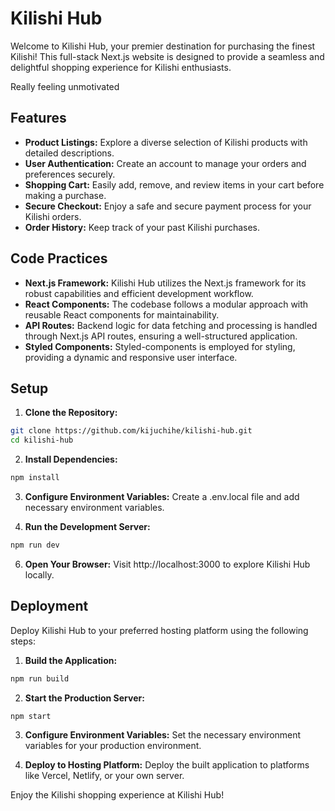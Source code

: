 # Kilishi Hub

Welcome to Kilishi Hub, your premier destination for purchasing the finest Kilishi! This full-stack Next.js website is designed to provide a seamless and delightful shopping experience for Kilishi enthusiasts.

Really feeling unmotivated

## Features

- **Product Listings:** Explore a diverse selection of Kilishi products with detailed descriptions.
- **User Authentication:** Create an account to manage your orders and preferences securely.
- **Shopping Cart:** Easily add, remove, and review items in your cart before making a purchase.
- **Secure Checkout:** Enjoy a safe and secure payment process for your Kilishi orders.
- **Order History:** Keep track of your past Kilishi purchases.

## Code Practices

- **Next.js Framework:** Kilishi Hub utilizes the Next.js framework for its robust capabilities and efficient development workflow.
- **React Components:** The codebase follows a modular approach with reusable React components for maintainability.
- **API Routes:** Backend logic for data fetching and processing is handled through Next.js API routes, ensuring a well-structured application.
- **Styled Components:** Styled-components is employed for styling, providing a dynamic and responsive user interface.

## Setup

1. **Clone the Repository:**
```bash
git clone https://github.com/kijuchihe/kilishi-hub.git
cd kilishi-hub
```

2. **Install Dependencies:**
```bash
npm install
```

3. **Configure Environment Variables:** Create a .env.local file and add necessary environment variables.

5. **Run the Development Server:**
```bash
npm run dev
```

6. **Open Your Browser:** Visit http://localhost:3000 to explore Kilishi Hub locally.


## Deployment

Deploy Kilishi Hub to your preferred hosting platform using the following steps:

1. **Build the Application:**
```bash
npm run build
```

2. **Start the Production Server:**

```bash
npm start
```

3. **Configure Environment Variables:** Set the necessary environment variables for your production environment.

4. **Deploy to Hosting Platform:** Deploy the built application to platforms like Vercel, Netlify, or your own server.

Enjoy the Kilishi shopping experience at Kilishi Hub!
